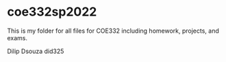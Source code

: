 # coe332sp2022

This is my folder for all files for COE332 including homework, projects, and exams.

Dilip Dsouza
did325
